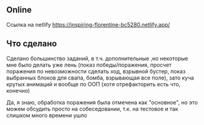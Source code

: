 ## Online
Ссылка на netlify https://inspiring-florentine-bc5280.netlify.app/

## Что сделано
Сделано большинство заданий, в т.ч. дополнительные ,но некоторые мне было делать уже лень (показ победы/поражения, просчет поражения по невозможности сделать ход, взрывной бустер, показ выбранных блоков для свапа, бомба, взрывающая все поле), зато куча крутых анимаций и вообще по ООП (хотя отрефакторить есть что, конечно)

Да, я знаю, обработка поражения была отмечена как "основное", но это можем обсудить просто на собеседовании, т.к. на тестовое и так слишком много времени ушло
